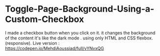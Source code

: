 # Toggle-Page-Background-Using-a-Custom-Checkbox
I made a checkbox button when you click on it. it changes the background of the content it's like the dark mode . using only HTML and CSS flexbox. (responsive). 
Live version : https://codepen.io/MehdiAoussiad/full/vYNvxQG
